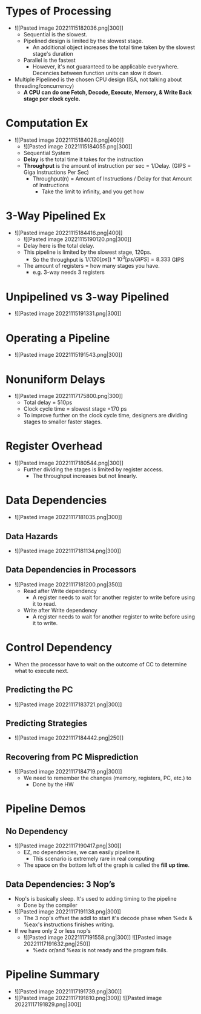 # Types of Processing
- ![[Pasted image 20221115182036.png|300]]
	- Sequential is the slowest.
	- Pipelined design is limited by the slowest stage.
		- An additional object increases the total time taken by the slowest stage's duration
	- Parallel is the fastest
		- However, it's not guaranteed to be applicable everywhere. Decencies between function units can slow it down.
- Multiple Pipelined is the chosen CPU design (ISA, not talking about threading/concurrency)
	- **A CPU can do one Fetch, Decode, Execute, Memory, & Write Back stage per clock cycle.**
# Computation Ex
- ![[Pasted image 20221115184028.png|400]]
	- ![[Pasted image 20221115184055.png|300]]
	- Sequential System
	- **Delay** is the total time it takes for the instruction
	- **Throughput** is the amount of instruction per sec = 1/Delay. (GIPS = Giga Instructions Per Sec)
		- Throughput(n) = Amount of Instructions / Delay for that Amount of Instructions
			- Take the limit to infinity, and you get how 
# 3-Way Pipelined Ex
- ![[Pasted image 20221115184416.png|400]]
	- ![[Pasted image 20221115190120.png|300]]
	- Delay here is the total delay.
	- This pipeline is limited by the slowest stage, 120ps.
		- So the throughput is $1/(120[ps]) * 10^{3}[ps/GIPS]=8.333$ GIPS
	- The amount of registers = how many stages you have.
		- e.g. 3-way needs 3 registers
# Unpipelined vs 3-way Pipelined
- ![[Pasted image 20221115191331.png|300]]
# Operating a Pipeline
- ![[Pasted image 20221115191543.png|300]]
# Nonuniform Delays
- ![[Pasted image 20221117175800.png|300]]
	- Total delay = 510ps
	- Clock cycle time = slowest stage =170 ps
	- To improve further on the clock cycle time, designers are dividing stages to smaller faster stages.
# Register Overhead
- ![[Pasted image 20221117180544.png|300]]
	- Further dividing the stages is limited by register access.
		- The throughput increases but not linearly.
# Data Dependencies
- ![[Pasted image 20221117181035.png|300]]
## Data Hazards
- ![[Pasted image 20221117181134.png|300]]
## Data Dependencies in Processors
- ![[Pasted image 20221117181200.png|350]]
	- Read after Write dependency
		- A register needs to wait for another register to write before using it to read.
	- Write after Write dependency
		- A register needs to wait for another register to write before using it to write.
# Control Dependency
- When the processor have to wait on the outcome of CC to determine what to execute next. 
## Predicting the PC
- ![[Pasted image 20221117183721.png|300]]
## Predicting Strategies
- ![[Pasted image 20221117184442.png|250]]
## Recovering from PC Misprediction
- ![[Pasted image 20221117184719.png|300]]
	- We need to remember the changes (memory, registers, PC, etc.) to 
		- Done by the HW
# Pipeline Demos
## No Dependency
- ![[Pasted image 20221117190417.png|300]]
	- EZ, no dependencies, we can easily pipeline it.
		- This scenario is extremely rare in real computing
	- The space on the bottom left of the graph is called the **fill up time**.
## Data Dependencies: 3 Nop’s
- Nop's is basically sleep. It's used to adding timing to the pipeline
	- Done by the compiler
- ![[Pasted image 20221117191138.png|300]]
	- The 3 nop's offset the addl to start it's decode phase when %edx & %eax's instructions finishes writing.
- If we have only 2 or less nop's
	- ![[Pasted image 20221117191558.png|300]]  ![[Pasted image 20221117191632.png|250]]
		- %edx or/and %eax is not ready and the program fails.
# Pipeline Summary
- ![[Pasted image 20221117191739.png|300]]
- ![[Pasted image 20221117191810.png|300]] ![[Pasted image 20221117191829.png|300]]
